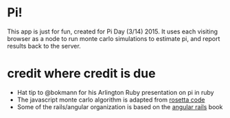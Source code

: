 # Pi!
This app is just for fun, created for Pi Day (3/14) 2015. It uses each visiting browser as a node to run monte carlo simulations to estimate pi, and report results back to the server.

# credit where credit is due
* Hat tip to @bokmann for his Arlington Ruby presentation on pi in ruby
* The javascript monte carlo algorithm is adapted from [rosetta code](http://rosettacode.org/wiki/Monte_Carlo_methods#JavaScript)
* Some of the rails/angular organization is based on the [angular rails](http://angular-rails.com/) book
